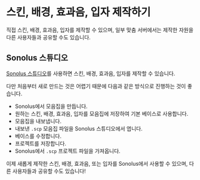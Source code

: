 # 스킨, 배경, 효과음, 입자 제작하기

직접 스킨, 배경, 효과음, 입자를 제작할 수 있으며, 일부 맞춤 서버에서는 제작한 자원을 다른 사용자들과 공유할 수도 있습니다.

## Sonolus 스튜디오

[Sonolus 스튜디오](https://studio.sonolus.com)를 사용하면 스킨, 배경, 효과음, 입자를 제작할 수 있습니다.

다만 처음부터 새로 만드는 것은 어렵기 때문에 다음과 같은 방식으로 진행하는 것이 좋습니다.

- Sonolus에서 모음집을 만듭니다.
- 원하는 스킨, 배경, 효과음, 입자를 모음집에 저장하여 기본 베이스로 사용합니다.
- 모음집을 내보냅니다.
- 내보낸 `.scp` 모음집 파일을 Sonolus 스튜디오에서 엽니다.
- 베이스를 수정합니다.
- 프로젝트를 저장합니다.
- Sonolus에서 `.scp` 프로젝트 파일을 가져옵니다.

이제 새롭게 제작한 스킨, 배경, 효과음, 또는 입자를 Sonolus에서 사용할 수 있으며, 다른 사용자들과 공유할 수도 있습니다!
